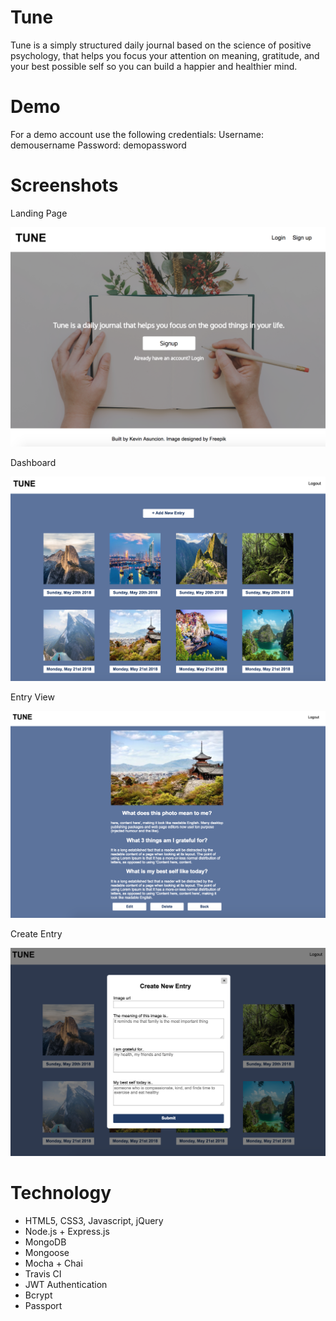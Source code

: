 # Tune 
Tune is a simply structured daily journal based on the science of positive psychology, that helps you focus your attention on meaning, gratitude, and your best possible self so you can  build a happier and healthier mind. 

# Demo

For a demo account use the following credentials: 
Username:  demousername
Password:  demopassword 

# Screenshots
Landing Page

![landing-page](screenshots/landing-page.png)

Dashboard

![dashboard](screenshots/dashboard.png)

Entry View

![view-entry](screenshots/view-entry.png)

Create Entry 

![create-entry](screenshots/create-entry.png)

# Technology 
<ul>
    <li>HTML5, CSS3, Javascript, jQuery</li>
    <li>Node.js + Express.js</li>
    <li>MongoDB</li>
    <li>Mongoose </li>
    <li>Mocha + Chai </li>
    <li>Travis CI</li>
    <li>JWT Authentication</li>
    <li>Bcrypt</li>
    <li>Passport</li>
</ul>
